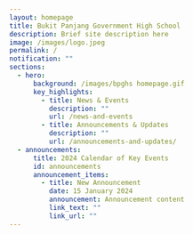 ```yaml
---
layout: homepage
title: Bukit Panjang Government High School
description: Brief site description here
image: /images/logo.jpeg
permalink: /
notification: ""
sections:
  - hero:
      background: /images/bpghs homepage.gif
      key_highlights:
        - title: News & Events
          description: ""
          url: /news-and-events
        - title: Announcements & Updates
          description: ""
          url: /announcements-and-updates/
  - announcements:
      title: 2024 Calendar of Key Events
      id: announcements
      announcement_items:
        - title: New Announcement
          date: 15 January 2024
          announcement: Announcement content
          link_text: ""
          link_url: ""
---
```

